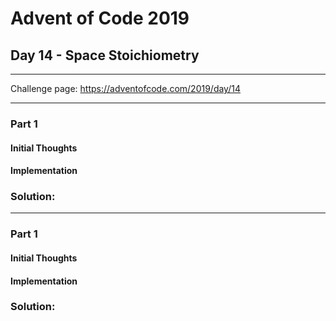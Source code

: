 # Advent of Code 2019
## Day 14 - Space Stoichiometry
---
Challenge page: https://adventofcode.com/2019/day/14

---
### Part 1
#### Initial Thoughts
#### Implementation
### Solution:
---
### Part 1
#### Initial Thoughts
#### Implementation
### Solution:
